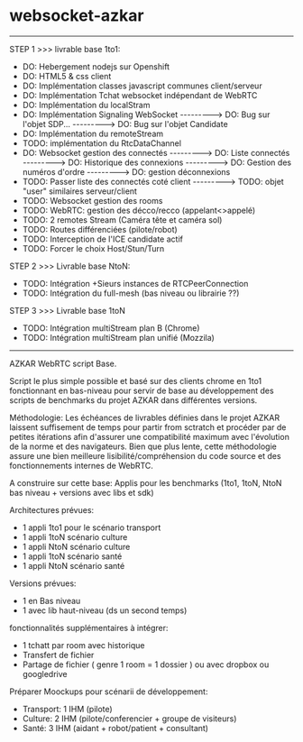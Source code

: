 # websocket-azkar

-------------------------------------------------

STEP 1 >>> livrable base 1to1:
- DO: Hebergement nodejs sur Openshift
- DO: HTML5 & css client
- DO: Implémentation classes javascript communes client/serveur
- DO: Implémentation Tchat websocket indépendant de WebRTC
- DO: Implémentation du localStram
- DO: Implémentation Signaling WebSocket 
---------> DO: Bug sur l'objet SDP...
---------> DO: Bug sur l'objet Candidate
- DO: Implémentation du remoteStream
- TODO: implémentation du RtcDataChannel 
- DO: Websocket gestion des connectés
---------> DO: Liste connectés
---------> DO: Historique des connexions
---------> DO: Gestion des numéros d'ordre
---------> DO: gestion déconnexions
- TODO: Passer liste des connectés coté client
---------> TODO: objet "user" similaires serveur/client
- TODO: Websocket gestion des rooms
- TODO: WebRTC: gestion des décco/recco (appelant<>appelé)
- TODO: 2 remotes Stream (Caméra tête et caméra sol)
- TODO: Routes différenciées (pilote/robot)
- TODO: Interception de l'ICE candidate actif
- TODO: Forcer le choix Host/Stun/Turn

STEP 2 >>> Livrable base NtoN:
- TODO: Intégration +Sieurs instances de RTCPeerConnection
- TODO: Intégration du full-mesh (bas niveau ou librairie ??)

STEP 3 >>> Livrable base 1toN
- TODO: Intégration multiStream plan B (Chrome) 
- TODO: Intégration multiStream plan unifié (Mozzila) 

------------------------------------------------------------

AZKAR WebRTC script Base.

Script le plus simple possible et basé sur des clients chrome en 1to1 fonctionnant en bas-niveau pour servir de base au développement des scripts de benchmarks du projet AZKAR dans différentes versions.

Méthodologie: Les échéances de livrables définies dans le projet AZKAR laissent suffisement de temps pour partir from sctratch et procéder par de petites itérations afin d'assurer une compatibilité maximum avec l'évolution de la norme et des navigateurs. Bien que plus lente, cette méthodologie assure une bien meilleure lisibilité/compréhension du code source et des fonctionnements internes de WebRTC.

A construire sur cette base: Applis pour les benchmarks (1to1, 1toN, NtoN bas niveau + versions avec libs et sdk)

Architectures prévues:
- 1 appli 1to1 pour le scénario transport 
- 1 appli 1toN scénario culture
- 1 appli NtoN scénario culture
- 1 appli 1toN scénario santé
- 1 appli NtoN scénario santé

Versions prévues:
- 1 en Bas niveau
- 1 avec lib haut-niveau (ds un second temps)

fonctionnalités supplémentaires à intégrer:
- 1 tchatt par room avec historique
- Transfert de fichier 
- Partage de fichier ( genre 1 room = 1 dossier ) ou avec dropbox ou googledrive

Préparer Moockups pour scénarii de développement:
- Transport: 1 IHM (pilote)
- Culture: 2 IHM (pilote/conferencier + groupe de visiteurs)
- Santé: 3 IHM (aidant + robot/patient + consultant)